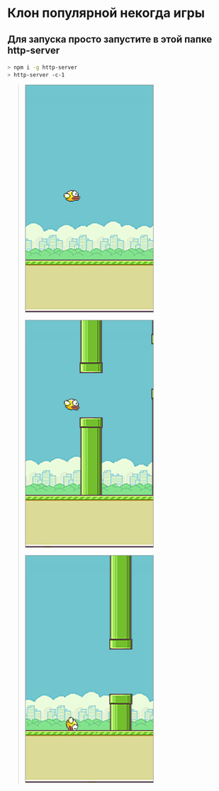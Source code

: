 # Клон популярной некогда игры

## Для запуска просто запустите в этой папке http-server

```bash
> npm i -g http-server
> http-server -c-1
```

>
> ![normal](screen/img1.png)
>
> ![normal](screen/img2.png)
>
> ![normal](screen/img3.png)